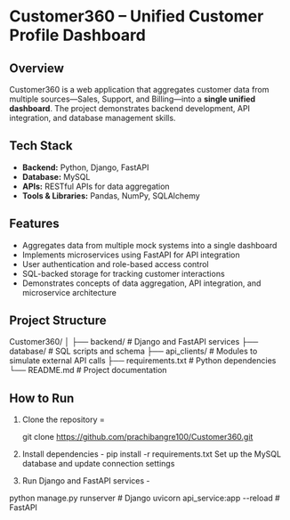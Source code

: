 # Customer360 – Unified Customer Profile Dashboard

## Overview
Customer360 is a web application that aggregates customer data from multiple sources—Sales, Support, and Billing—into a **single unified dashboard**. The project demonstrates backend development, API integration, and database management skills.

## Tech Stack
- **Backend:** Python, Django, FastAPI  
- **Database:** MySQL  
- **APIs:** RESTful APIs for data aggregation  
- **Tools & Libraries:** Pandas, NumPy, SQLAlchemy  

## Features
- Aggregates data from multiple mock systems into a single dashboard  
- Implements microservices using FastAPI for API integration  
- User authentication and role-based access control  
- SQL-backed storage for tracking customer interactions  
- Demonstrates concepts of data aggregation, API integration, and microservice architecture  

## Project Structure
Customer360/
│
├── backend/ # Django and FastAPI services
├── database/ # SQL scripts and schema
├── api_clients/ # Modules to simulate external API calls
├── requirements.txt # Python dependencies
└── README.md # Project documentation
## How to Run
1. Clone the repository  =
 
   git clone https://github.com/prachibangre100/Customer360.git

2. Install dependencies - 
pip install -r requirements.txt
Set up the MySQL database and update connection settings

3. Run Django and FastAPI services -

python manage.py runserver   # Django
uvicorn api_service:app --reload   # FastAPI
